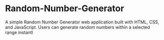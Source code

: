 # Random-Number-Generator
A simple Random Number Generator web application built with HTML, CSS, and JavaScript. Users can generate random numbers within a selected range instantl

